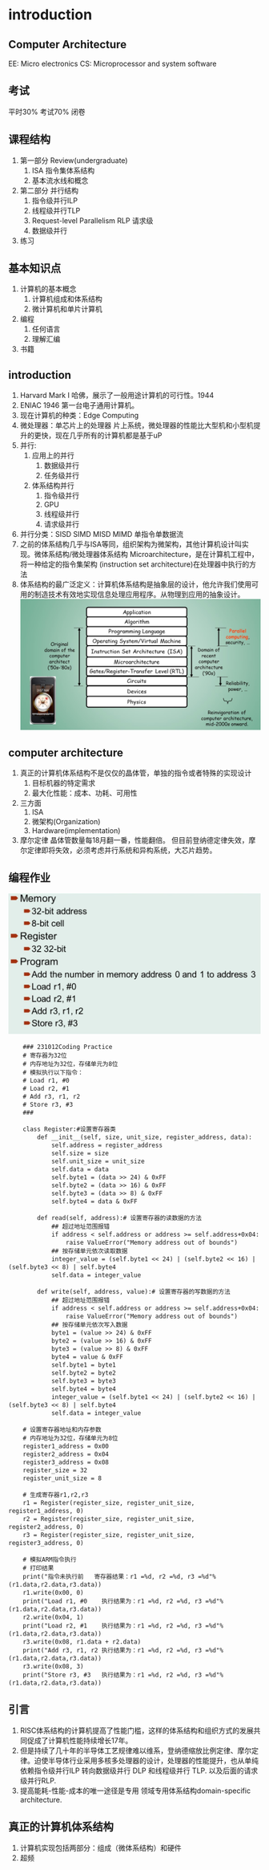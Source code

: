 # introduction

## Computer Architecture
EE: Micro electronics
CS: Microprocessor and system software

## 考试
平时30% 
考试70% 闭卷

## 课程结构
1. 第一部分 Review(undergraduate)
   1. ISA 指令集体系结构
   2. 基本流水线和概念
2. 第二部分 并行结构
   1. 指令级并行ILP
   2. 线程级并行TLP
   3. Request-level Parallelism RLP 请求级
   4. 数据级并行
3. 练习

## 基本知识点
1. 计算机的基本概念
   1. 计算机组成和体系结构
   2. 微计算机和单片计算机
2. 编程
   1. 任何语言
   2. 理解汇编
3. 书籍

## introduction
1. Harvard Mark I 哈佛，展示了一般用途计算机的可行性。1944
2. ENIAC 1946 第一台电子通用计算机。
3. 现在计算机的种类：Edge Computing
4. 微处理器：单芯片上的处理器 片上系统，微处理器的性能比大型机和小型机提升的更快，现在几乎所有的计算机都是基于uP
5. 并行:
   1. 应用上的并行
      1. 数据级并行
      2. 任务级并行
   2. 体系结构并行
      1. 指令级并行
      2. GPU
      3. 线程级并行
      4. 请求级并行
6. 并行分类：SISD SIMD MISD MIMD 单指令单数据流
7. 之前的体系结构几乎与ISA等同，组织架构为微架构，其他计算机设计叫实现。微体系结构/微处理器体系结构 Microarchitecture，是在计算机工程中，将一种给定的指令集架构 (instruction set architecture)在处理器中执行的方法
8. 体系结构的最广泛定义：计算机体系结构是抽象层的设计，他允许我们使用可用的制造技术有效地实现信息处理应用程序。从物理到应用的抽象设计。![Alt text](image-2.png)

## computer architecture
1. 真正的计算机体系结构不是仅仅的晶体管，单独的指令或者特殊的实现设计
   1. 目标机器的特定需求
   2. 最大化性能：成本、功耗、可用性
2. 三方面
   1. ISA
   2. 微架构(Organization)
   3. Hardware(implementation)
3. 摩尔定律
晶体管数量每18月翻一番，性能翻倍。
但目前登纳德定律失效，摩尔定律即将失效，必须考虑并行系统和异构系统，大芯片趋势。

## 编程作业
![Alt text](image-4.png)


```
    ### 231012Coding Practice
    # 寄存器为32位
    # 内存地址为32位，存储单元为8位
    # 模拟执行以下指令：
    # Load r1, #0
    # Load r2, #1
    # Add r3, r1, r2
    # Store r3, #3
    ###

    class Register:#设置寄存器类 
        def __init__(self, size, unit_size, register_address, data):
            self.address = register_address
            self.size = size
            self.unit_size = unit_size
            self.data = data
            self.byte1 = (data >> 24) & 0xFF
            self.byte2 = (data >> 16) & 0xFF
            self.byte3 = (data >> 8) & 0xFF
            self.byte4 = data & 0xFF

        def read(self, address):# 设置寄存器的读数据的方法
            ## 超过地址范围报错
            if address < self.address or address >= self.address+0x04:
                raise ValueError("Memory address out of bounds")
            ## 按存储单元依次读取数据
            integer_value = (self.byte1 << 24) | (self.byte2 << 16) | (self.byte3 << 8) | self.byte4
            self.data = integer_value
            
        def write(self, address, value):# 设置寄存器的写数据的方法
            ## 超过地址范围报错
            if address < self.address or address >= self.address+0x04:
                raise ValueError("Memory address out of bounds")
            ## 按存储单元依次写入数据
            byte1 = (value >> 24) & 0xFF
            byte2 = (value >> 16) & 0xFF
            byte3 = (value >> 8) & 0xFF
            byte4 = value & 0xFF
            self.byte1 = byte1
            self.byte2 = byte2
            self.byte3 = byte3
            self.byte4 = byte4
            integer_value = (self.byte1 << 24) | (self.byte2 << 16) | (self.byte3 << 8) | self.byte4
            self.data = integer_value
        
    # 设置寄存器地址和内存参数
    # 内存地址为32位，存储单元为8位
    register1_address = 0x00
    register2_address = 0x04
    register3_address = 0x08
    register_size = 32
    register_unit_size = 8

    # 生成寄存器r1,r2,r3
    r1 = Register(register_size, register_unit_size, register1_address, 0)
    r2 = Register(register_size, register_unit_size, register2_address, 0)
    r3 = Register(register_size, register_unit_size, register3_address, 0)

    # 模拟ARM指令执行
    # 打印结果
    print("指令未执行前   寄存器结果：r1 =%d, r2 =%d, r3 =%d"%(r1.data,r2.data,r3.data))
    r1.write(0x00, 0)
    print("Load r1, #0    执行结果为：r1 =%d, r2 =%d, r3 =%d"%(r1.data,r2.data,r3.data))
    r2.write(0x04, 1)
    print("Load r2, #1    执行结果为：r1 =%d, r2 =%d, r3 =%d"%(r1.data,r2.data,r3.data))
    r3.write(0x08, r1.data + r2.data)
    print("Add r3, r1, r2 执行结果为：r1 =%d, r2 =%d, r3 =%d"%(r1.data,r2.data,r3.data))
    r3.write(0x08, 3)
    print("Store r3, #3   执行结果为：r1 =%d, r2 =%d, r3 =%d"%(r1.data,r2.data,r3.data))
```

## 引言
1. RISC体系结构的计算机提高了性能门槛，这样的体系结构和组织方式的发展共同促成了计算机性能持续增长17年。
2. 但是持续了几十年的半导体工艺规律难以维系，登纳德缩放比例定律、摩尔定律。迫使半导体行业采用多核多处理器的设计，处理器的性能提升，也从单纯依赖指令级并行ILP 转向数据级并行 DLP 和线程级并行 TLP. 以及后面的请求级并行RLP. 
3. 提高能耗-性能-成本的唯一途径是专用 领域专用体系结构domain-specific architecture.

## 真正的计算机体系结构
1. 计算机实现包括两部分：组成（微体系结构）和硬件
2. 超频
